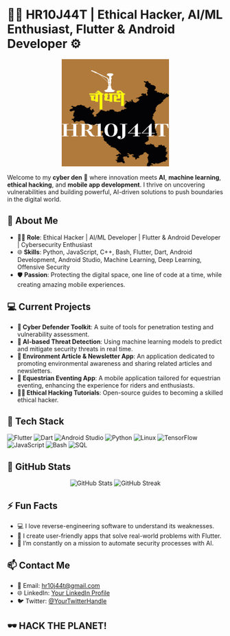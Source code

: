 # 👨‍💻 HR10J44T | Ethical Hacker, AI/ML Enthusiast, Flutter & Android Developer ⚙️

<div align="center">
<img src="https://github.com/HR10J44T/HR10J44T/blob/main/HR10J44T.png" alt="HR10J44T Banner" width="250" height="250">
</div>

Welcome to my **cyber den** 👾 where innovation meets **AI**, **machine learning**, **ethical hacking**, and **mobile app development**. I thrive on uncovering vulnerabilities and building powerful, AI-driven solutions to push boundaries in the digital world.




## 🚀 About Me
- 🧑‍💻 **Role**: Ethical Hacker | AI/ML Developer | Flutter & Android Developer | Cybersecurity Enthusiast
- 🌐 **Skills**: Python, JavaScript, C++, Bash, Flutter, Dart, Android Development, Android Studio, Machine Learning, Deep Learning, Offensive Security
- 🛡️ **Passion**: Protecting the digital space, one line of code at a time, while creating amazing mobile experiences.

## 💻 Current Projects
- **🔐 Cyber Defender Toolkit**: A suite of tools for penetration testing and vulnerability assessment.
- **🤖 AI-based Threat Detection**: Using machine learning models to predict and mitigate security threats in real time.
- **📱 Environment Article & Newsletter App**: An application dedicated to promoting environmental awareness and sharing related articles and newsletters.
- **🏇 Equestrian Eventing App**: A mobile application tailored for equestrian eventing, enhancing the experience for riders and enthusiasts.
- **👨‍🏫 Ethical Hacking Tutorials**: Open-source guides to becoming a skilled ethical hacker.

## 🔧 Tech Stack
![Flutter](https://img.shields.io/badge/-Flutter-02569B?style=flat&logo=flutter&logoColor=white)
![Dart](https://img.shields.io/badge/-Dart-01579B?style=flat&logo=dart&logoColor=white)
![Android Studio](https://img.shields.io/badge/-Android%20Studio-3DDC84?style=flat&logo=android-studio&logoColor=white)
![Python](https://img.shields.io/badge/-Python-3776AB?style=flat&logo=python&logoColor=white)
![Linux](https://img.shields.io/badge/-Linux-FCC624?style=flat&logo=linux&logoColor=black)
![TensorFlow](https://img.shields.io/badge/-TensorFlow-FF6F00?style=flat&logo=tensorflow&logoColor=white)
![JavaScript](https://img.shields.io/badge/-JavaScript-F7DF1E?style=flat&logo=javascript&logoColor=black)
![Bash](https://img.shields.io/badge/-Bash-4EAA25?style=flat&logo=gnu-bash&logoColor=white)
![SQL](https://img.shields.io/badge/-SQL-336791?style=flat&logo=postgresql&logoColor=white)


## 🧠 GitHub Stats
<div align="center">
  <img src="https://github-readme-stats.vercel.app/api?username=HR10J44T&show_icons=true&theme=radical" alt="GitHub Stats">
  <img src="https://github-readme-streak-stats.herokuapp.com?user=HR10J44T&theme=radical&date_format=j%20M%5B%20Y%5D" alt="GitHub Streak">
</div>


## ⚡ Fun Facts
- 💻 I love reverse-engineering software to understand its weaknesses.
- 📱 I create user-friendly apps that solve real-world problems with Flutter.
- 🎯 I’m constantly on a mission to automate security processes with AI.

## 📫 Contact Me
- 📧 Email: [hr10j44t@gmail.com](mailto:hr10j44t@gmail.com)
- 🌐 LinkedIn: [Your LinkedIn Profile](https://www.linkedin.com/in/yourprofile)
- 🐦 Twitter: [@YourTwitterHandle](https://twitter.com/yourhandle)

## 🕶️ HACK THE PLANET!
